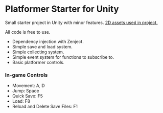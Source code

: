 # Platformer Starter for Unity 
Small starter project in Unity with minor features. [2D assets used in project.](https://assetstore.unity.com/packages/2d/environments/free-platform-game-assets-85838) 

All code is free to use.


* Dependency injection with Zenject.
* Simple save and load system.
* Simple collecting system. 
* Simple event system for functions to subscribe to.
* Basic platformer controls.

### In-game Controls 
* Movement: A, D
* Jump: Space
* Quick Save: F5
* Load: F8
* Reload and Delete Save Files: F1
